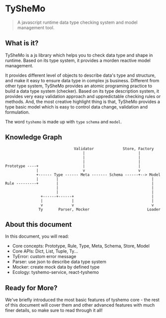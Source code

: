 # TySheMo

> A javascript runtime data type checking system and model management tool.

## What is it?

TySheMo is a js library which helps you to check data type and shape in runtime.
Based on its type system, it provides a morden reactive model management.

It provides different level of objects to describe data's type and structure, and make it easy to ensure data type in complex js business. Different from other type system, TySheMo provides an atomic programing practice to build a data type system (checker). Based on its type description system, it provides very easy validation approach and uppredictable checking rules or methods. And, the most creative highlight thing is that, TySheMo provides a type basic model which is easy to control data change, validation and formulation.

The word `tyshemo` is made up with `type` `schema` and `model`.

## Knowledge Graph

```
                               Validator             Store, Factory
                                   |                        |
                                   |                        |
                                   |                        |
Prototype ----+                    |                        |
              |                    v                        v
              +------ Type ------ Meta ------- Schema ------+--> Model
              |        |                                          |
Rule ---------+        |                                          |
                       |                                          |
                       |                                          |
                +------+------+                                   |
                |             |                                   |
                v             v                                   v
               Ty       Parser, Mocker                          Loader
```

## About this document

In this document, you will read:

- Core concepts: Prototype, Rule, Type, Meta, Schema, Store, Model
- Core APIs: Dict, List, Tuple, Ty...
- TyError: custom error message
- Parser: use json to describe data type system
- Mocker: create mock data by defined type
- Ecology: tyshemo-service, react-tyshemo

## Ready for More?

We've briefly introduced the most basic features of tyshemo core - the rest of this document will cover them and other advanced features with much finer details, so make sure to read through it all!
